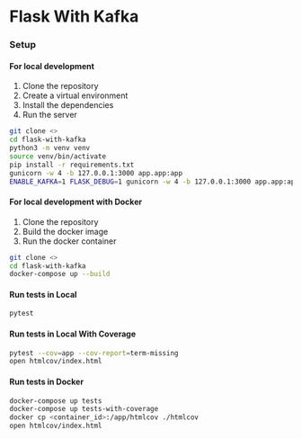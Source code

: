 # Flask With Kafka

### Setup

#### For local development

1. Clone the repository
2. Create a virtual environment
3. Install the dependencies
4. Run the server

```bash
git clone <>
cd flask-with-kafka
python3 -m venv venv
source venv/bin/activate
pip install -r requirements.txt
gunicorn -w 4 -b 127.0.0.1:3000 app.app:app
ENABLE_KAFKA=1 FLASK_DEBUG=1 gunicorn -w 4 -b 127.0.0.1:3000 app.app:app
```

#### For local development with Docker
1. Clone the repository
2. Build the docker image
3. Run the docker container

```bash
git clone <>
cd flask-with-kafka
docker-compose up --build
```

#### Run tests in Local
```bash
pytest
```

#### Run tests in Local With Coverage
```bash
pytest --cov=app --cov-report=term-missing
open htmlcov/index.html
```

#### Run tests in Docker
```bash
docker-compose up tests
docker-compose up tests-with-coverage
docker cp <container_id>:/app/htmlcov ./htmlcov
open htmlcov/index.html
```
